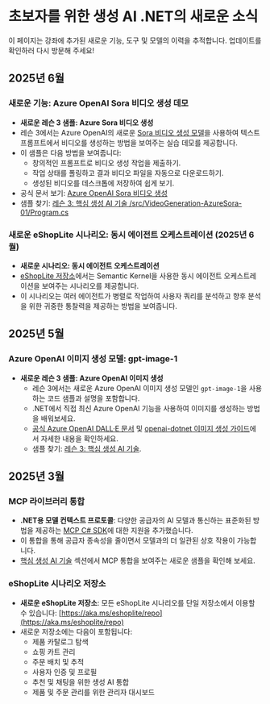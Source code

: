 # 초보자를 위한 생성 AI .NET의 새로운 소식

이 페이지는 강좌에 추가된 새로운 기능, 도구 및 모델의 이력을 추적합니다. 업데이트를 확인하러 다시 방문해 주세요!

## 2025년 6월

### 새로운 기능: Azure OpenAI Sora 비디오 생성 데모

- **새로운 레슨 3 샘플: Azure Sora 비디오 생성**
- 레슨 3에서는 Azure OpenAI의 새로운 [Sora 비디오 생성 모델](https://learn.microsoft.com/azure/ai-services/openai/concepts/video-generation)을 사용하여 텍스트 프롬프트에서 비디오를 생성하는 방법을 보여주는 실습 데모를 제공합니다.
- 이 샘플은 다음 방법을 보여줍니다:
  - 창의적인 프롬프트로 비디오 생성 작업을 제출하기.
  - 작업 상태를 폴링하고 결과 비디오 파일을 자동으로 다운로드하기.
  - 생성된 비디오를 데스크톱에 저장하여 쉽게 보기.
- 공식 문서 보기: [Azure OpenAI Sora 비디오 생성](https://learn.microsoft.com/azure/ai-services/openai/concepts/video-generation)
- 샘플 찾기: [레슨 3: 핵심 생성 AI 기술 /src/VideoGeneration-AzureSora-01/Program.cs](../../03-CoreGenerativeAITechniques/src/VideoGeneration-AzureSora-01/Program.cs)

### 새로운 eShopLite 시나리오: 동시 에이전트 오케스트레이션 (2025년 6월)

- **새로운 시나리오: 동시 에이전트 오케스트레이션**
- [eShopLite 저장소](https://github.com/Azure-Samples/eShopLite/tree/main/scenarios/07-AgentsConcurrent)에서는 Semantic Kernel을 사용한 동시 에이전트 오케스트레이션을 보여주는 시나리오를 제공합니다.
- 이 시나리오는 여러 에이전트가 병렬로 작업하여 사용자 쿼리를 분석하고 향후 분석을 위한 귀중한 통찰력을 제공하는 방법을 보여줍니다.

## 2025년 5월

### Azure OpenAI 이미지 생성 모델: gpt-image-1

- **새로운 레슨 3 샘플: Azure OpenAI 이미지 생성**
  - 레슨 3에서는 새로운 Azure OpenAI 이미지 생성 모델인 `gpt-image-1`을 사용하는 코드 샘플과 설명을 포함합니다.
  - .NET에서 직접 최신 Azure OpenAI 기능을 사용하여 이미지를 생성하는 방법을 배워보세요.
  - [공식 Azure OpenAI DALL·E 문서](https://learn.microsoft.com/azure/ai-services/openai/how-to/dall-e?tabs=gpt-image-1) 및 [openai-dotnet 이미지 생성 가이드](https://github.com/openai/openai-dotnet?tab=readme-ov-file#how-to-generate-images)에서 자세한 내용을 확인하세요.
  - 샘플 찾기: [레슨 3: 핵심 생성 AI 기술](../../03-CoreGenerativeAITechniques/).

## 2025년 3월

### MCP 라이브러리 통합

- **.NET용 모델 컨텍스트 프로토콜**: 다양한 공급자의 AI 모델과 통신하는 표준화된 방법을 제공하는 [MCP C# SDK](https://github.com/modelcontextprotocol/csharp-sdk)에 대한 지원을 추가했습니다.
- 이 통합을 통해 공급자 종속성을 줄이면서 모델과의 더 일관된 상호 작용이 가능합니다.
- [핵심 생성 AI 기술](../../03-CoreGenerativeAITechniques/) 섹션에서 MCP 통합을 보여주는 새로운 샘플을 확인해 보세요.

### eShopLite 시나리오 저장소

- **새로운 eShopLite 저장소**: 모든 eShopLite 시나리오를 단일 저장소에서 이용할 수 있습니다: [https://aka.ms/eshoplite/repo](https://aka.ms/eshoplite/repo)
- 새로운 저장소에는 다음이 포함됩니다:
  - 제품 카탈로그 탐색
  - 쇼핑 카트 관리
  - 주문 배치 및 추적
  - 사용자 인증 및 프로필
  - 추천 및 채팅을 위한 생성 AI 통합
  - 제품 및 주문 관리를 위한 관리자 대시보드